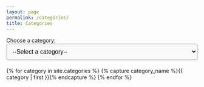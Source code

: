 ```yaml
---
layout: page
permalink: /categories/
title: Categories
---
```


<style>
  /* Styling the dropdown */
  #category-select {
    width: 100%;
    padding: 10px;
    font-size: 16px;
    border: 2px solid #ccc;
    border-radius: 5px;
    background-color: #f9f9f9;
    margin-bottom: 20px;
    box-shadow: 0 2px 5px rgba(0, 0, 0, 0.1);
  }

  /* Styling the category content */
  .category-content {
    margin-top: 20px;
    padding: 15px;
    border: 1px solid #e1e1e1;
    border-radius: 5px;
    background-color: #ffffff;
    box-shadow: 0 2px 10px rgba(0, 0, 0, 0.05);
  }

  /* Styling the category titles */
  .category-head {
    font-size: 22px;
    font-weight: bold;
    margin-bottom: 10px;
    color: #333;
  }

  /* Styling the post titles */
  .archive-item h4 {
    font-size: 18px;
    margin: 5px 0;
    color: #0073e6;
  }

  .archive-item h4 a {
    text-decoration: none;
  }

  .archive-item h4 a:hover {
    text-decoration: underline;
  }
</style>

<!-- Chart Container -->
<canvas id="categoryChart" width="400" height="200"></canvas>

<div id="archives">
  <label for="category-select">Choose a category:</label>
  <select id="category-select" onchange="location = this.value;">
    <option value="">--Select a category--</option>
    {% for category in site.categories %}
      {% capture category_name %}{{ category | first }}{% endcapture %}
      <option value="#{{ category_name | slugize }}">
        {{ category_name }} ({{ site.categories[category_name].size }})
      </option>
    {% endfor %}
  </select>

  <div id="category-list">
    {% for category in site.categories %}
      {% capture category_name %}{{ category | first }}{% endcapture %}
      <div id="{{ category_name | slugize }}" style="display:none;" class="category-content">
        <h3 class="category-head">{{ category_name }} ({{ site.categories[category_name].size }})</h3>
        <a name="{{ category_name | slugize }}"></a>
        {% for post in site.categories[category_name] %}
        <article class="archive-item">
          <h4><a href="{{ site.baseurl }}{{ post.url }}">{% if post.title and post.title != "" %}{{post.title}}{% else %}{{post.excerpt |strip_html}}{%endif%}</a></h4>
        </article>
        {% endfor %}
      </div>
    {% endfor %}
  </div>
</div>

<script src="https://cdn.jsdelivr.net/npm/chart.js"></script>
<script>
  // Prepare the category data
  var categoryData = {
    labels: [{% for category in site.categories %}"{{ category | first }}",{% endfor %}],
    datasets: [{
      label: 'Number of Posts',
      data: [{% for category in site.categories %}{{ site.categories[category | first].size }},{% endfor %}],
      backgroundColor: 'rgba(75, 192, 192, 0.2)',
      borderColor: 'rgba(75, 192, 192, 1)',
      borderWidth: 1
    }]
  };

  // Create the chart
  var ctx = document.getElementById('categoryChart').getContext('2d');
  var categoryChart = new Chart(ctx, {
    type: 'bar',
    data: categoryData,
    options: {
      scales: {
        y: {
          beginAtZero: true
        }
      }
    }
  });

  // JavaScript to show selected category
  document.getElementById('category-select').addEventListener('change', function() {
    var selectedCategory = this.value;
    var contents = document.querySelectorAll('.category-content');
    contents.forEach(function(content) {
      content.style.display = 'none';
    });
    if (selectedCategory) {
      document.querySelector(selectedCategory).style.display = 'block';
    }
  });
</script>
